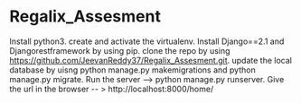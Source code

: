 # Regalix_Assesment
Install python3.
create and activate the virtualenv.
Install Django==2.1 and Djangorestframework by using pip.
clone the repo by using https://github.com/JeevanReddy37/Regalix_Assesment.git.
update the local database by uisng python manage.py makemigrations and python manage.py migrate.
Run the server  -->  python manage.py runserver.
Give the url in the browser  -- > http://localhost:8000/home/
